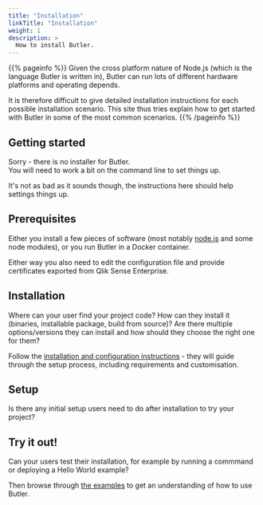 ```yaml
---
title: "Installation"
linkTitle: "Installation"
weight: 1
description: >
  How to install Butler.
---
```


{{% pageinfo %}}
Given the cross platform nature of Node.js (which is the language Butler is written in), Butler can run lots of different hardware platforms and operating depends.  

It is therefore difficult to give detailed installation instructions for each possible installation scenario. This site thus tries explain how to get started with Butler in some of the most common scenarios.
{{% /pageinfo %}}



## Getting started

Sorry - there is no installer for Butler.  
You will need to work a bit on the command line to set things up.  

It's not as bad as it sounds though, the instructions here should help settings things up.

## Prerequisites

Either you install a few pieces of software (most notably [node.js](https://nodejs.org/en/) and some node modules), or you run Butler in a Docker container.  

Either way you also need to edit the configuration file and provide certificates exported from Qlik Sense Enterprise.


## Installation

Where can your user find your project code? How can they install it (binaries, installable package, build from source)? Are there multiple options/versions they can install and how should they choose the right one for them?

Follow the [installation and configuration instructions](install-config.md) - they will guide through the setup process, including requirements and customisation.

## Setup

Is there any initial setup users need to do after installation to try your project?


## Try it out!

Can your users test their installation, for example by running a commmand or deploying a Hello World example?

Then browse through [the examples](sample-code.md) to get an understanding of how to use Butler.

